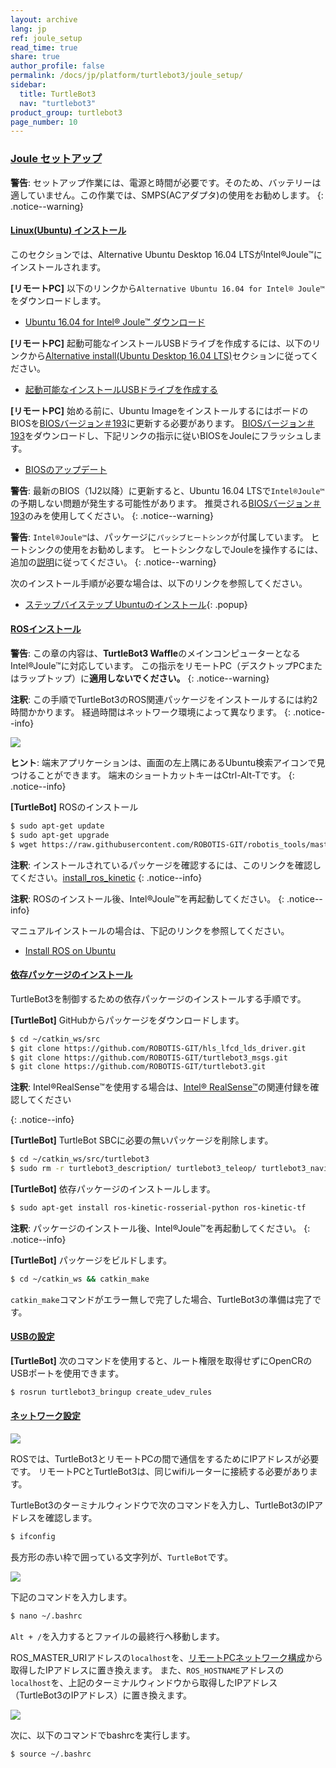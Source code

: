 ```yaml
---
layout: archive
lang: jp
ref: joule_setup
read_time: true
share: true
author_profile: false
permalink: /docs/jp/platform/turtlebot3/joule_setup/
sidebar:
  title: TurtleBot3
  nav: "turtlebot3"
product_group: turtlebot3
page_number: 10
---
```


<div style="counter-reset: h1 6"></div>
<div style="counter-reset: h2 2"></div>
<div style="counter-reset: h3 1"></div>

<!--[dummy Header 1]>
  <h1 id="setup"><a href="#setup">Setup</a></h1>
  <h2 id="sbc-setup"><a href="#sbc-setup">SBC Setup</a></h2>
<![end dummy Header 1]-->

### [Joule セットアップ](#joule-setup)

**警告**: セットアップ作業には、電源と時間が必要です。そのため、バッテリーは適していません。この作業では、SMPS(ACアダプタ)の使用をお勧めします。
{: .notice--warning}

#### [Linux(Ubuntu) インストール](#install-linux-ubuntu)

このセクションでは、Alternative Ubuntu Desktop 16.04 LTSがIntel®Joule™にインストールされます。

**[リモートPC]** 以下のリンクから`Alternative Ubuntu 16.04 for Intel® Joule™`をダウンロードします。

- [Ubuntu 16.04 for Intel® Joule™ ダウンロード](http://people.canonical.com/~platform/snappy/tuchuck/desktop-final/tuchuck-xenial-desktop-iso-20170317-0.iso)

**[リモートPC]** 起動可能なインストールUSBドライブを作成するには、以下のリンクから[Alternative install(Ubuntu Desktop 16.04 LTS)][alternative-installubuntu-desktop-1604-lts]セクションに従ってください。

- [起動可能なインストールUSBドライブを作成する](https://developer.ubuntu.com/core/get-started/intel-joule)

**[リモートPC]** 始める前に、Ubuntu ImageをインストールするにはボードのBIOSを[BIOSバージョン＃193][bios-version-193]に更新する必要があります。 [BIOSバージョン＃193][bios-version-193]をダウンロードし、下記リンクの指示に従いBIOSをJouleにフラッシュします。

- [BIOSのアップデート](https://software.intel.com/en-us/flashing-the-bios-on-joule)

**警告**: 最新のBIOS（1J2以降）に更新すると、Ubuntu 16.04 LTSで`Intel®Joule™`の予期しない問題が発生する可能性があります。 推奨される[BIOSバージョン＃193][bios-version-193]のみを使用してください。
{: .notice--warning}

**警告**: `Intel®Joule™`は、パッケージに`パッシブヒートシンク`が付属しています。 ヒートシンクの使用をお勧めします。 ヒートシンクなしでJouleを操作するには、追加の[説明](https://software.intel.com/en-us/node/721471)に従ってください。
{: .notice--warning}

[bios-version-193]: https://downloadmirror.intel.com/26206/eng/joule-firmware-2017-02-19-193-public.zip
[alternative-installubuntu-desktop-1604-lts]: https://developer.ubuntu.com/core/get-started/intel-joule#alternative-install:-ubuntu-desktop-16.04-lts


次のインストール手順が必要な場合は、以下のリンクを参照してください。

  - [ステップバイステップ Ubuntuのインストール][step_by_step_to_install_ubuntu_on_joule]{: .popup}

#### [ROSインストール](#install-ros)

**警告**: この章の内容は、**TurtleBot3 Waffle**のメインコンピューターとなるIntel®Joule™に対応しています。 この指示をリモートPC（デスクトップPCまたはラップトップ）に**適用しないでください。**
{: .notice--warning}

**注釈**: この手順でTurtleBot3のROS関連パッケージをインストールするには約2時間かかります。 経過時間はネットワーク環境によって異なります。
{: .notice--info}

![](/assets/images/platform/turtlebot3/logo_ros.png)

**ヒント**: 端末アプリケーションは、画面の左上隅にあるUbuntu検索アイコンで見つけることができます。 端末のショートカットキーはCtrl-Alt-Tです。
{: .notice--info}

**[TurtleBot]** ROSのインストール

``` bash
$ sudo apt-get update
$ sudo apt-get upgrade
$ wget https://raw.githubusercontent.com/ROBOTIS-GIT/robotis_tools/master/install_ros_kinetic.sh && chmod 755 ./install_ros_kinetic.sh && bash ./install_ros_kinetic.sh
```

**注釈**: インストールされているパッケージを確認するには、このリンクを確認してください。[install_ros_kinetic](https://raw.githubusercontent.com/ROBOTIS-GIT/robotis_tools/master/install_ros_kinetic.sh)
{: .notice--info}

**注釈**: ROSのインストール後、Intel®Joule™を再起動してください。
{: .notice--info}

マニュアルインストールの場合は、下記のリンクを参照してください。

- [Install ROS on Ubuntu](http://wiki.ros.org/kinetic/Installation/Ubuntu)

#### [依存パッケージのインストール](#install-dependent-packages)

TurtleBot3を制御するための依存パッケージのインストールする手順です。

**[TurtleBot]** GitHubからパッケージをダウンロードします。

``` bash
$ cd ~/catkin_ws/src
$ git clone https://github.com/ROBOTIS-GIT/hls_lfcd_lds_driver.git
$ git clone https://github.com/ROBOTIS-GIT/turtlebot3_msgs.git
$ git clone https://github.com/ROBOTIS-GIT/turtlebot3.git
```

**注釈**: Intel®RealSense™を使用する場合は、[Intel® RealSense™](http://emanual.robotis.com/docs/en/platform/turtlebot3/appendix_realsense/#realsense)の関連付録を確認してください

{: .notice--info}

**[TurtleBot]** TurtleBot SBCに必要の無いパッケージを削除します。

``` bash
$ cd ~/catkin_ws/src/turtlebot3
$ sudo rm -r turtlebot3_description/ turtlebot3_teleop/ turtlebot3_navigation/ turtlebot3_slam/ turtlebot3_example/
```

**[TurtleBot]** 依存パッケージのインストールします。

``` bash
$ sudo apt-get install ros-kinetic-rosserial-python ros-kinetic-tf
```

**注釈**: パッケージのインストール後、Intel®Joule™を再起動してください。
{: .notice--info}

**[TurtleBot]** パッケージをビルドします。

``` bash
$ cd ~/catkin_ws && catkin_make
```

`catkin_make`コマンドがエラー無しで完了した場合、TurtleBot3の準備は完了です。

#### [USBの設定](#usb-settings)

**[TurtleBot]** 次のコマンドを使用すると、ルート権限を取得せずにOpenCRのUSBポートを使用できます。

``` bash
$ rosrun turtlebot3_bringup create_udev_rules
```

#### [ネットワーク設定](#network-configuration)

![](/assets/images/platform/turtlebot3/software/network_configuration.png)

ROSでは、TurtleBot3とリモートPCの間で通信をするためにIPアドレスが必要です。 リモートPCとTurtleBot3は、同じwifiルーターに接続する必要があります。

TurtleBot3のターミナルウィンドウで次のコマンドを入力し、TurtleBot3のIPアドレスを確認します。

``` bash
$ ifconfig
```

長方形の赤い枠で囲っている文字列が、`TurtleBot`です。

![](/assets/images/platform/turtlebot3/software/network_configuration4.png)

下記のコマンドを入力します。

``` bash
$ nano ~/.bashrc
```

`Alt + /`を入力するとファイルの最終行へ移動します。

ROS_MASTER_URIアドレスの`localhost`を、[リモートPCネットワーク構成](http://emanual.robotis.com/docs/en/platform/turtlebot3/pc_setup/#network-configuration)から取得したIPアドレスに置き換えます。 また、`ROS_HOSTNAME`アドレスの `localhost`を、上記のターミナルウィンドウから取得したIPアドレス（TurtleBot3のIPアドレス）に置き換えます。

![](/assets/images/platform/turtlebot3/software/network_configuration5.png)

次に、以下のコマンドでbashrcを実行します。

``` bash
$ source ~/.bashrc
```

[ros]: http://wiki.ros.org
[step_by_step_to_install_ubuntu_on_joule]: /docs/en/platform/turtlebot3/step_by_step_to_install_ubuntu_on_joule

